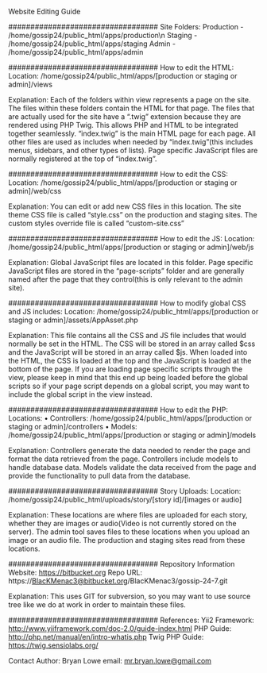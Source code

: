 Website Editing Guide

##################################
Site Folders:
Production - /home/gossip24/public_html/apps/production\n
Staging - /home/gossip24/public_html/apps/staging
Admin - /home/gossip24/public_html/apps/admin

##################################
How to edit the HTML:
Location: /home/gossip24/public_html/apps/[production or staging or admin]/views

Explanation: Each of the folders within view represents a page on the site. The files within these folders contain the HTML for that page. The files that are actually used for the site have a “.twig” extension because they are rendered using PHP Twig. This allows PHP and HTML to be integrated together seamlessly. “index.twig” is the main HTML page for each page. All other files are used as includes when needed by “index.twig”(this includes menus, sidebars, and other types of lists). Page specific JavaScript files are normally registered at the top of “index.twig”.

##################################
How to edit the CSS:
Location: /home/gossip24/public_html/apps/[production or staging or admin]/web/css

Explanation: You can edit or add new CSS files in this location. The site theme CSS file is called “style.css” on the production and staging sites. The custom styles override file is called “custom-site.css”

##################################
How to edit the JS:
Location: /home/gossip24/public_html/apps/[production or staging or admin]/web/js

Explanation: Global JavaScript files are located in this folder. Page specific JavaScript files are stored in the “page-scripts” folder and are generally named after the page that they control(this is only relevant to the admin site).

##################################
How to modify global CSS and JS includes:
Location: /home/gossip24/public_html/apps/[production or staging or admin]/assets/AppAsset.php

Explanation: This file contains all the CSS and JS file includes that would normally be set in the HTML. The CSS will be stored in an array called $css and the JavaScript will be stored in an array called $js. When loaded into the HTML, the CSS is loaded at the top and the JavaScript is loaded at the bottom of the page. If you are loading page specific scripts through the view, please keep in mind that this end up being loaded before the global scripts so if your page script depends on a global script, you may want to include the global script in the view instead.

##################################
How to edit the PHP:
Locations:
•	Controllers: /home/gossip24/public_html/apps/[production or staging or admin]/controllers
•	Models: /home/gossip24/public_html/apps/[production or staging or admin]/models

Explanation: Controllers generate the data needed to render the page and format the data retrieved from the page. Controllers include models to handle database data. Models validate the data received from the page and provide the functionality to pull data from the database. 

##################################
Story Uploads:
Location: /home/gossip24/public_html/uploads/story/[story id]/[images or audio]

Explanation: These locations are where files are uploaded for each story, whether they are images or audio(Video is not currently stored on the server). The admin tool saves files to these locations when you upload an image or an audio file. The production and staging sites read from these locations.

##################################
Repository Information
Website: https://bitbucket.org
Repo URL: https://BlacKMenac3@bitbucket.org/BlacKMenac3/gossip-24-7.git

Explanation: This uses GIT for subversion, so you may want to use source tree like we do at work in order to maintain these files.

##################################
References:
Yii2 Framework: http://www.yiiframework.com/doc-2.0/guide-index.html
PHP Guide: http://php.net/manual/en/intro-whatis.php
Twig PHP Guide: https://twig.sensiolabs.org/

Contact Author:
Bryan Lowe
email: mr.bryan.lowe@gmail.com